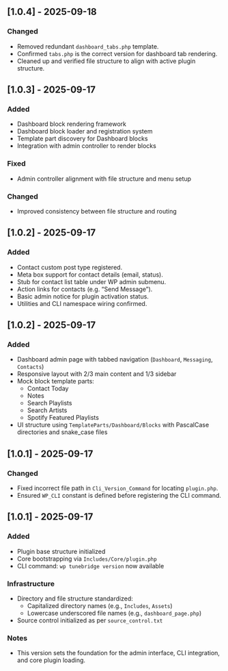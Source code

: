## [1.0.4] - 2025-09-18
### Changed
- Removed redundant `dashboard_tabs.php` template.
- Confirmed `tabs.php` is the correct version for dashboard tab rendering.
- Cleaned up and verified file structure to align with active plugin structure.

## [1.0.3] - 2025-09-17
### Added
- Dashboard block rendering framework
- Dashboard block loader and registration system
- Template part discovery for Dashboard blocks
- Integration with admin controller to render blocks

### Fixed
- Admin controller alignment with file structure and menu setup

### Changed
- Improved consistency between file structure and routing


## [1.0.2] - 2025-09-17
### Added
- Contact custom post type registered.
- Meta box support for contact details (email, status).
- Stub for contact list table under WP admin submenu.
- Action links for contacts (e.g. “Send Message”).
- Basic admin notice for plugin activation status.
- Utilities and CLI namespace wiring confirmed.

## [1.0.2] - 2025-09-17
### Added
- Dashboard admin page with tabbed navigation (`Dashboard`, `Messaging`, `Contacts`)
- Responsive layout with 2/3 main content and 1/3 sidebar
- Mock block template parts:
  - Contact Today
  - Notes
  - Search Playlists
  - Search Artists
  - Spotify Featured Playlists
- UI structure using `TemplateParts/Dashboard/Blocks` with PascalCase directories and snake_case files


## [1.0.1] - 2025-09-17
### Changed
- Fixed incorrect file path in `Cli_Version_Command` for locating `plugin.php`.
- Ensured `WP_CLI` constant is defined before registering the CLI command.

## [1.0.1] - 2025-09-17
### Added
- Plugin base structure initialized
- Core bootstrapping via `Includes/Core/plugin.php`
- CLI command: `wp tunebridge version` now available

### Infrastructure
- Directory and file structure standardized:
  - Capitalized directory names (e.g., `Includes`, `Assets`)
  - Lowercase underscored file names (e.g., `dashboard_page.php`)
- Source control initialized as per `source_control.txt`

### Notes
- This version sets the foundation for the admin interface, CLI integration, and core plugin loading.

